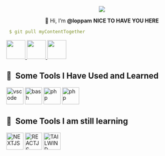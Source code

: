 
<!---
loppam/loppam is a ✨ special ✨ repository because its `README.md` (this file) appears on your GitHub profile.
You can click the Preview link to take a look at your changes.
--->
<p align="center">
  <img src="https://capsule-render.vercel.app/api?text=Hi%20Visitor!🕹️&animation=fadeIn&type=waving&color=gradient&height=100"/>
</p>
<p align="center">
👋 Hi, I’m <b>@loppam</b>
  <b>NICE TO HAVE YOU HERE </b>
</p>

```yaml
 $ git pull myContentTogether
```
<span align="center" > <a href="https://www.instagram.com/__lopam/">
  <img height="50" src="https://user-images.githubusercontent.com/46517096/166974368-9798f39f-1f46-499c-b14e-81f0a3f83a06.png"/>
</a>
   <a href="https://www.instagram.com/__lopam/">
  <img height="50" src="https://user-images.githubusercontent.com/96139999/194756566-cc2b44b4-c964-40ac-b3c5-07c06ecf8ea3.png"/>
</a>
  <a href="https://www.twitter.com/lopam_/">
  <img height="50" src="https://cdn4.iconfinder.com/data/icons/social-media-icons-the-circle-set/48/twitter_circle-512.png"/>
</a>
</span>


<h2> 🚀 &nbsp;Some Tools I Have Used and Learned</h2>
<p align="left">
<img src="https://cdn.jsdelivr.net/gh/devicons/devicon/icons/vscode/vscode-original.svg" alt="vscode" width="45" height="45"/>
<img src="https://cdn1.iconfinder.com/data/icons/logotypes/32/badge-html-5-256.png" alt="bash" width="45" height="45"/>
<img src="https://cdn1.iconfinder.com/data/icons/logotypes/32/badge-css-3-512.png" alt="php" width="45" height="45"/>
<img src="https://cdn4.iconfinder.com/data/icons/logos-and-brands/512/187_Js_logo_logos-256.png" alt="php" width="45" height="45"/>
</p>
<h2> 🚀 &nbsp;Some Tools I am still learning</h2>
<p align="left">
<img src="https://user-images.githubusercontent.com/96139999/194808841-2f0eb1bb-d77b-4dcb-9a7b-0eff508358a9.png" alt="NEXTJS" width="45" height="45"/>
<img src="https://user-images.githubusercontent.com/96139999/194808902-d7fbc8c7-f99f-4eeb-9073-6a4227bbd68c.png" alt="REACTJS" width="45" height="45"/>
<img src="https://user-images.githubusercontent.com/96139999/194808977-5e22709e-b376-41a8-9268-8007be36eaea.png" alt="TAILWIND" width="45" height="45"/>
</p>
